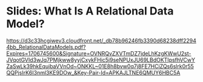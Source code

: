 # Slides: What Is A Relational Data Model?

https://d3c33hcgiwev3.cloudfront.net/_db78b96246fb3390d68238dff22944bb_RelationalDataModels.pdf?Expires=1706745600&Signature=OVNRQvZXVTmDZ7jdeLhKzgKWwU2st-JVqotGVId3wJq7PMjkww8yyjCxykFHic5j9seNPUxJU69LBdOKTIpsfhVCwYZaSwLk39hkEqujbaVVnOd~ONKKL~01E8h8bvw0q7j8FE7HCiZQs6slrk0r55QQPjsIrK6I3nml3KE9DOw_&Key-Pair-Id=APKAJLTNE6QMUY6HBC5A